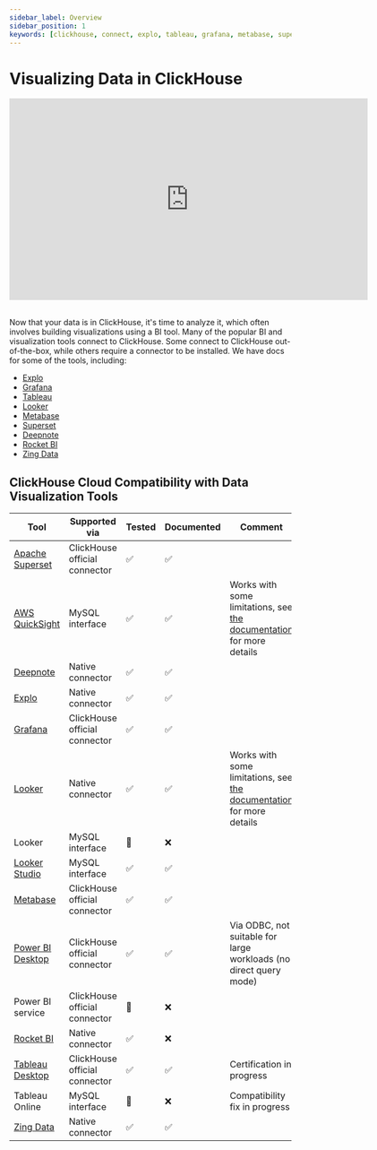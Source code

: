 ```yaml
---
sidebar_label: Overview
sidebar_position: 1
keywords: [clickhouse, connect, explo, tableau, grafana, metabase, superset, deepnote, rocketbi, bi, visualization, tool]
---
```


# Visualizing Data in ClickHouse

<div class='vimeo-container'>
<iframe
   src="https://player.vimeo.com/video/754460217?h=3dcae2e1ca"
   width="640"
   height="360"
   frameborder="0"
   allow="autoplay; fullscreen; picture-in-picture"
   allowfullscreen>
</iframe>
</div>

<br/>

Now that your data is in ClickHouse, it's time to analyze it, which often involves building visualizations using a BI tool. Many of the popular BI and visualization tools connect to ClickHouse. Some connect to ClickHouse out-of-the-box, while others require a connector to be installed. We have docs for some of the tools, including:

- [Explo](./data-visualization/explo-and-clickhouse.md)
- [Grafana](./data-visualization/grafana-and-clickhouse.md)
- [Tableau](./data-visualization/tableau-and-clickhouse.md)
- [Looker](./data-visualization/looker-and-clickhouse.md)
- [Metabase](./data-visualization/metabase-and-clickhouse.md)
- [Superset](./data-visualization/superset-and-clickhouse.md)
- [Deepnote](./data-visualization/deepnote.md)
- [Rocket BI](./data-visualization/rocketbi-and-clickhouse.md)
- [Zing Data](./data-visualization/zingdata-and-clickhouse.md)

## ClickHouse Cloud Compatibility with Data Visualization Tools

| Tool                                                                  | Supported via                 | Tested | Documented | Comment                                                                                                                  |
|-----------------------------------------------------------------------|-------------------------------|--------|------------|--------------------------------------------------------------------------------------------------------------------------|
| [Apache Superset](./data-visualization/superset-and-clickhouse.md)    | ClickHouse official connector | ✅      | ✅          |                                                                                                                          |
| [AWS QuickSight](./data-visualization/quicksight-and-clickhouse.md)   | MySQL interface               | ✅      | ✅          | Works with some limitations, see [the documentation](./data-visualization/quicksight-and-clickhouse.md) for more details |
| [Deepnote](./data-visualization/deepnote.md)                          | Native connector              | ✅      | ✅          |                                                                                                                          |
| [Explo](./data-visualization/explo-and-clickhouse.md)                 | Native connector              | ✅      | ✅          |                                                                                                                          |
| [Grafana](./data-visualization/grafana-and-clickhouse.md)             | ClickHouse official connector | ✅      | ✅          |                                                                                                                          |
| [Looker](./data-visualization/looker-and-clickhouse.md)               | Native connector              | ✅      | ✅          | Works with some limitations, see [the documentation](./data-visualization/looker-and-clickhouse.md) for more details     |
| Looker                                                                | MySQL interface               | 🚧     | ❌          |                                                                                                                          |
| [Looker Studio](./data-visualization/looker-studio-and-clickhouse.md) | MySQL interface               | ✅      | ✅          |                                                                                                                          |
| [Metabase](./data-visualization/metabase-and-clickhouse.md)           | ClickHouse official connector | ✅      | ✅          |                                                                                                                          |
| [Power BI Desktop](./data-visualization/powerbi-and-clickhouse.md)    | ClickHouse official connector | ✅      | ✅          | Via ODBC, not suitable for large workloads (no direct query mode)                                                        |
| Power BI service                                                      | ClickHouse official connector | 🚧     | ❌          |                                                                                                                          |
| [Rocket BI](./data-visualization/rocketbi-and-clickhouse.md)          | Native connector              | ✅      | ❌          |                                                                                                                          |
| [Tableau Desktop](./data-visualization/tableau-and-clickhouse.md)     | ClickHouse official connector | ✅      | ✅          | Certification in progress                                                                                                |
| Tableau Online                                                        | MySQL interface               | 🚧     | ❌          | Compatibility fix in progress                                                                                            |
| [Zing Data](./data-visualization/zingdata-and-clickhouse.md)          | Native connector              | ✅      | ✅          |                                                                                                                          |